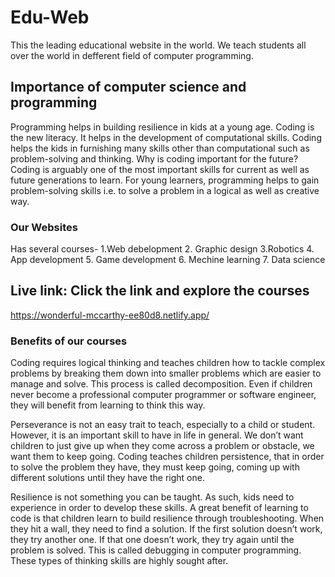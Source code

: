 # Edu-Web

This the leading educational website in the world. We teach students all over the world in defferent field of computer programming.

## Importance of computer science and programming


Programming helps in building resilience in kids at a young age. Coding is the new literacy. It helps in the development of computational skills. Coding helps the kids in furnishing many skills other than computational such as problem-solving and thinking.
Why is coding important for the future?
Coding is arguably one of the most important skills for current as well as future generations to learn. For young learners, programming helps to gain problem-solving skills i.e. to solve a problem in a logical as well as creative way.

### Our Websites

Has several courses-
1.Web debelopment
2. Graphic design
3.Robotics
4. App development
5. Game development
6. Mechine learning
7. Data science

## Live link: Click the link and explore the courses

https://wonderful-mccarthy-ee80d8.netlify.app/

### Benefits of our courses

Coding requires logical thinking and teaches children how to tackle complex problems by breaking them down into smaller problems which are easier to manage and solve. This process is called decomposition. Even if children never become a professional computer programmer or software engineer, they will benefit from learning to think this way.

Perseverance is not an easy trait to teach, especially to a child or student. However, it is an important skill to have in life in general. We don’t want children to just give up when they come across a problem or obstacle, we want them to keep going. Coding teaches children persistence, that in order to solve the problem they have, they must keep going, coming up with different solutions until they have the right one.

Resilience is not something you can be taught. As such, kids need to experience in order to develop these skills. A great benefit of learning to code is that children learn to build resilience through troubleshooting. When they hit a wall, they need to find a solution. If the first solution doesn’t work, they try another one. If that one doesn’t work, they try again until the problem is solved. This is called debugging in computer programming. These types of thinking skills are highly sought after.

